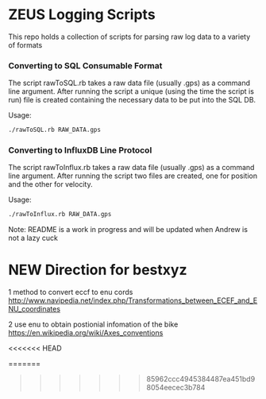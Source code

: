 # ZEUS Logging Scripts
This repo holds a collection of scripts for parsing raw log data to a variety of formats

### Converting to SQL Consumable Format
The script rawToSQL.rb takes a raw data file (usually .gps) as a command line argument.
After running the script a unique (using the time the script is run) file is created containing the necessary data to be put into the SQL DB.

Usage:
```sh
./rawToSQL.rb RAW_DATA.gps
```

### Converting to InfluxDB Line Protocol
The script rawToInflux.rb takes a raw data file (usually .gps) as a command line argument.
After running the script two files are created, one for position and the other for velocity.

Usage:
```sh
./rawToInflux.rb RAW_DATA.gps
```
Note: README is a work in progress and will be updated when Andrew is not a lazy cuck

# NEW Direction for bestxyz

1 method to convert eccf to enu cords
http://www.navipedia.net/index.php/Transformations_between_ECEF_and_ENU_coordinates

2 use enu to obtain postionial infomation of the bike
https://en.wikipedia.org/wiki/Axes_conventions


<<<<<<< HEAD



=======
>>>>>>> 85962ccc4945384487ea451bd98054eecec3b784
